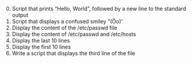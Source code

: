 0. Script that prints “Hello, World”, followed by a new line to the standard output
1. Script that displays a confused smiley "(Ôo)'
2. Display the content of the /etc/passwd file
3. Display the content of /etc/passwd and /etc/hosts
4. Display the last 10 lines
5. Display the first 10 lines
6. Write a script that displays the third line of the file 
